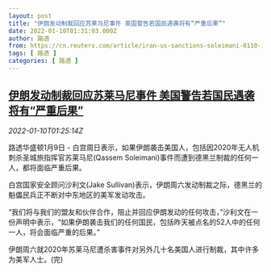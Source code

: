 ```yaml
---
layout: post
title: "伊朗发动制裁回应苏莱马尼事件 美国警告若国民遇袭将有“严重后果”"
date: 2022-01-10T01:31:03.000Z
author: 路透
from: https://cn.reuters.com/article/iran-us-sanctions-soleimani-0110-idCNKBS2JK02G
tags: [ 路透 ]
categories: [ 路透 ]
---
```

<!--1641778263000-->
[伊朗发动制裁回应苏莱马尼事件 美国警告若国民遇袭将有“严重后果”](https://cn.reuters.com/article/iran-us-sanctions-soleimani-0110-idCNKBS2JK02G)
------

<div>
<div><i>2022-01-10T01:25:14Z</i></div><p>路透华盛顿1月9日 - 白宫周日表示，如果伊朗袭击美国人，包括因2020年无人机刺杀圣城旅指挥官苏莱马尼(Qassem Soleimani)事件而遭到德黑兰制裁的任何一人，都将面临严重后果。</p><p>白宫国家安全顾问沙利文(Jake Sullivan)表示，伊朗周六发动制裁之际，德黑兰的魁儡民兵正不断对中东地区的美军发动攻击。</p><p>“我们将与我们的盟友和伙伴合作，阻止并回应伊朗发动的任何攻击，”沙利文在一份声明中表示，“如果伊朗袭击我们的任何国民，包括昨天被点名的52人中的任何一人，将会面临严重的后果。”</p><p>伊朗周六就2020年苏莱马尼遭杀害事件对另外几十名美国人进行制裁，其中许多为美军人士。(完)</p>
</div>
